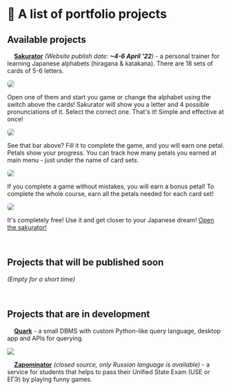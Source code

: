 # 📃 A list of portfolio projects

## Available projects

<img src="https://raw.githubusercontent.com/anafro/anafro/444a517756c328110c0ee10dbc06f39827463a64/Logos/Sakurator.svg" width="12" height="12"> [**Sakurator**](https://github.com/anafro/sakurator) *(Website publish date: **~4-6 April '22**)* - a personal trainer for learning Japanese alphabets (hiragana & katakana). There are 18 sets of cards of 5-6 letters. 

<img src="https://github.com/anafro/anafro/blob/main/Screenshots/Sakurator-Index.png?raw=true" style="border-radius:5px">

Open one of them and start you game or change the alphabet using the switch above the cards! Sakurator will show you a letter and 4 possible pronunciations of it. Select the correct one. That's it! Simple and effective at once!

<img src="https://github.com/anafro/anafro/blob/main/Screenshots/Sakurator-InGame.png?raw=true" style="border-radius:5px">

See that bar above? Fill it to complete the game, and you will earn one petal. Petals show your progress. You can track how many petals you earned at main menu - just under the name of card sets.

<img src="https://github.com/anafro/anafro/blob/main/Screenshots/Sakurator-InGame-With-Petals.png?raw=true" style="border-radius:5px">

If you complete a game without mistakes, you will earn a bonus petal! To complete the whole course, earn all the petals needed for each card set!

<img src="https://github.com/anafro/anafro/blob/main/Screenshots/Sakurator-Completed.png?raw=true" style="border-radius:5px">

It's completely free! Use it and get closer to your Japanese dream! [Open the sakurator!](https://sakurator.anafro.ru) 

<br/>


## Projects that will be published soon

*(Empty for a short time)*

<br/>

## Projects that are in development

<img src="https://github.com/anafro/anafro/blob/main/Logos/Quark.svg?raw=true" width="12" height="12"> [**Quark**](https://github.com/anafro/quark) - a small DBMS with custom Python-like query language, desktop app and APIs for querying.

<img src="https://github.com/anafro/anafro/blob/main/Prototypes/Quark.png?raw=true">

<br/>

<img src="https://github.com/anafro/anafro/blob/main/Logos/Zapominator.svg?raw=true" width="12" height="12"> [**Zapominator**](https://zapominator.ru) *(closed source, only Russian language is available)* - a service for students that helps to pass their Unified State Exam (USE or ЕГЭ) by playing funny games.
